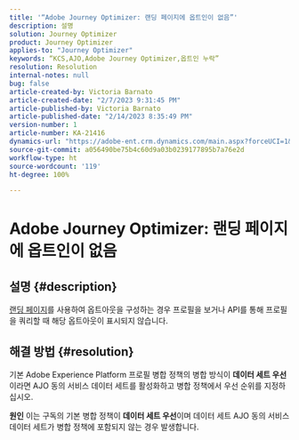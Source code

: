 ```yaml
---
title: '“Adobe Journey Optimizer: 랜딩 페이지에 옵트인이 없음”'
description: 설명
solution: Journey Optimizer
product: Journey Optimizer
applies-to: "Journey Optimizer"
keywords: “KCS,AJO,Adobe Journey Optimizer,옵트인 누락”
resolution: Resolution
internal-notes: null
bug: false
article-created-by: Victoria Barnato
article-created-date: "2/7/2023 9:31:45 PM"
article-published-by: Victoria Barnato
article-published-date: "2/14/2023 8:35:49 PM"
version-number: 1
article-number: KA-21416
dynamics-url: "https://adobe-ent.crm.dynamics.com/main.aspx?forceUCI=1&pagetype=entityrecord&etn=knowledgearticle&id=1b9b39cf-2ea7-ed11-aad1-6045bd0065f9"
source-git-commit: a056490be75b4c60d9a03b0239177895b7a76e2d
workflow-type: ht
source-wordcount: '119'
ht-degree: 100%

---
```


# Adobe Journey Optimizer: 랜딩 페이지에 옵트인이 없음

## 설명 {#description}

[랜딩 페이지](https://experienceleague.adobe.com/docs/journey-optimizer/using/landing-pages/lp-use-cases.html)를 사용하여 옵트아웃을 구성하는 경우 프로필을 보거나 API를 통해 프로필을 쿼리할 때 해당 옵트아웃이 표시되지 않습니다.

## 해결 방법 {#resolution}


기본 Adobe Experience Platform 프로필 병합 정책의 병합 방식이 <b>데이터 세트 우선</b>이라면 AJO 동의 서비스 데이터 세트를 활성화하고 병합 정책에서 우선 순위를 지정하십시오.


<b>원인</b>
이는 구독의 기본 병합 정책이 <b>데이터 세트 우선</b>이며 데이터 세트 AJO 동의 서비스 데이터 세트가 병합 정책에 포함되지 않는 경우 발생합니다.
